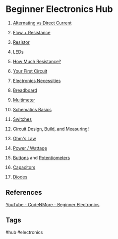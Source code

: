 # Beginner Electronics Hub

1. [Alternating vs Direct Current](../202305062203)  

2. [Flow + Resistance](../202305062220)  

3. [Resistor](../202305071844)  

4. [LEDs](../202305072101)  

5. [How Much Resistance?](../202305072106)  

6. [Your First Circuit](../202305072233)  

7. [Electronics Necessities](../202305072241)

8. [Breadboard](../202305072254)  

9. [Multimeter](../202305080014)  

10. [Schematics Basics](../202305080020)  

11. [Switches](../202305080035)  

12. [Circuit Design, Build, and Measuring!](../202305080058)  

13. [Ohm's Law](../202305080119)

14. [Power / Wattage](../202305080129)  

15. [Buttons](../202305080247) and [Potentiometers](../202305080253)  

16. [Capacitors](../202305080332)  

17. [Diodes](../202305080356)  

## References
[YouTube - CodeNMore - Beginner Electronics](https://www.youtube.com/watch?v=r-X9coYTOV4&list=PLah6faXAgguOeMUIxS22ZU4w5nDvCl5gs)

## Tags
#hub #electronics
